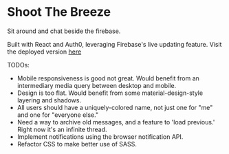 # Shoot The Breeze

Sit around and chat beside the firebase.

Built with React and Auth0, leveraging Firebase's live updating feature.
Visit the deployed version [here](https://shoot-the-breeze-aa5d9.firebaseapp.com/)

TODOs:

- Mobile responsiveness is good not great. Would benefit from an intermediary media query between desktop and mobile.
- Design is too flat. Would benefit from some material-design-style layering and shadows.
- All users should have a uniquely-colored name, not just one for "me" and one for "everyone else."
- Need a way to archive old messages, and a feature to 'load previous.' Right now it's an infinite thread.
- Implement notifications using the browser notification API.
- Refactor CSS to make better use of SASS.
